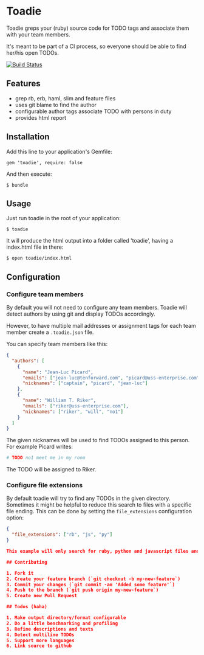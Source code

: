 # Toadie

Toadie greps your (ruby) source code for TODO tags and associate them with your team members.

It's meant to be part of a CI process, so everyone should be able to find her/his open TODOs.

[![Build Status](https://secure.travis-ci.org/xijo/toadie.png?branch=master)](https://travis-ci.org/xijo/toadie)

## Features

 - grep rb, erb, haml, slim and feature files
 - uses git blame to find the author
 - configurable author tags associate TODO with persons in duty
 - provides html report

## Installation

Add this line to your application's Gemfile:

    gem 'toadie', require: false

And then execute:

    $ bundle

## Usage

Just run toadie in the root of your application:

    $ toadie

It will produce the html output into a folder called 'toadie', having a index.html file in there:

    $ open toadie/index.html

## Configuration

### Configure team members

By default you will not need to configure any team members. Toadie will detect authors by using git and display TODOs accordingly.

However, to have multiple mail addresses or assignment tags for each team member create a `.toadie.json` file.

You can specify team members like this:

```json
{
  "authors": [
    {
      "name": "Jean-Luc Picard",
      "emails": ["jean-luc@tenforward.com", "picard@uss-enterprise.com"],
      "nicknames": ["captain", "picard", "jean-luc"]
    },
    {
      "name": "William T. Riker",
      "emails": ["riker@uss-enterprise.com"],
      "nicknames": ["riker", "will", "no1"]
    }
  ]
}
```

The given nicknames will be used to find TODOs assigned to this person. For example Picard writes:

```ruby
# TODO no1 meet me in my room
```

The TODO will be assigned to Riker.

### Configure file extensions

By default toadie will try to find any TODOs in the given directory. Sometimes it might be helpful to reduce this search to files with a specific file ending. This can be done by setting the `file_extensions` configuration option:

```json
{
  "file_extensions": ["rb", "js", "py"]
}

This example will only search for ruby, python and javascript files and skips e.g. log files.

## Contributing

1. Fork it
2. Create your feature branch (`git checkout -b my-new-feature`)
3. Commit your changes (`git commit -am 'Added some feature'`)
4. Push to the branch (`git push origin my-new-feature`)
5. Create new Pull Request

## Todos (haha)

1. Make output directory/format configurable
2. Do a little benchmarking and profiling
3. Refine descriptions and texts
4. Detect multiline TODOs
5. Support more languages
6. Link source to github
